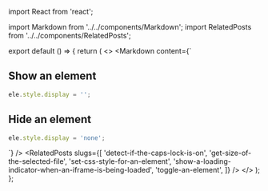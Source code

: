 import React from 'react';

import Markdown from '../../components/Markdown';
import RelatedPosts from '../../components/RelatedPosts';

export default () => {
    return (
<>
<Markdown
    content={`
## Show an element

~~~ javascript
ele.style.display = '';
~~~

## Hide an element

~~~ javascript
ele.style.display = 'none';
~~~
`}
/>
<RelatedPosts
    slugs={[
        'detect-if-the-caps-lock-is-on',
        'get-size-of-the-selected-file',
        'set-css-style-for-an-element',
        'show-a-loading-indicator-when-an-iframe-is-being-loaded',
        'toggle-an-element',
    ]}
/>
</>
    );
};

